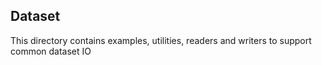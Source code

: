 ## Dataset

This directory contains examples, utilities, readers and writers to support
common dataset IO
